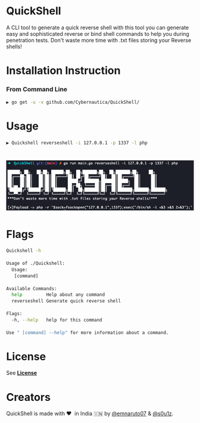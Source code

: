 # QuickShell
A CLI tool to generate a quick reverse shell with this tool you can generate easy and sophisticated reverse or bind shell commands to help you during penetration tests. Don't waste more time with .txt files storing your Reverse shells!

# Installation Instruction
### From Command Line
```bash
▶ go get -u -v github.com/Cybernautica/QuickShell/
```
# Usage

```bash
▶ Quickshell reverseshell -i 127.0.0.1 -p 1337 -l php

```
<h1 align="left">
  <img src="/images/img.png" alt="Quickshell" width="600px"></a>
  <br>
</h1>

# Flags
```bash
Quickshell -h

Usage of ./Quickshell:
  Usage:
   [command]

Available Commands:
  help         Help about any command
  reverseshell Generate quick reverse shell

Flags:
  -h, --help   help for this command

Use " [command] --help" for more information about a command.

```
# License
See **[License](https://github.com/Cybernautica/QuickShell/blob/main/LICENSE)**

# Creators
QuickShell is made with :heart:&nbsp; in India :india: by [@emnaruto07](https://twitter.com/emnaruto07) & [@s0u1z](https://twitter.com/Shreyasbhat4).
